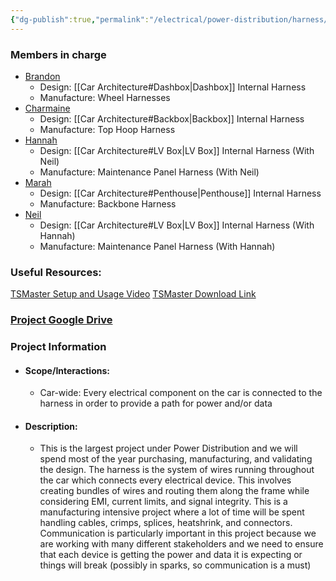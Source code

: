 ```yaml
---
{"dg-publish":true,"permalink":"/electrical/power-distribution/harness/harness/"}
---
```


### Members in charge
- [Brandon](https://nufsae.slack.com/team/U07PL43NDFE)
	- Design: [[Car Architecture#Dashbox\|Dashbox]] Internal Harness
	- Manufacture: Wheel Harnesses
- [Charmaine](https://nufsae.slack.com/team/U07PHHCPLNP)
	- Design: [[Car Architecture#Backbox\|Backbox]] Internal Harness
	- Manufacture: Top Hoop Harness
- [Hannah](https://nufsae.slack.com/team/U07PFHB6M8F)
	- Design: [[Car Architecture#LV Box\|LV Box]] Internal Harness (With Neil)
	- Manufacture: Maintenance Panel Harness (With Neil)
- [Marah](https://nufsae.slack.com/team/U07PYPCL98V)
	- Design: [[Car Architecture#Penthouse\|Penthouse]] Internal Harness
	- Manufacture: Backbone Harness
- [Neil](https://nufsae.slack.com/team/U07QF349F5F)
	- Design: [[Car Architecture#LV Box\|LV Box]] Internal Harness (With Hannah)
	- Manufacture: Maintenance Panel Harness (With Hannah)

### Useful Resources:
[TSMaster Setup and Usage Video](https://www.youtube.com/watch?v=SC9NUNhF2gU) 
[TSMaster Download Link](https://github.com/TOSUN-Shanghai/TSMaster) 
### [Project Google Drive](https://drive.google.com/drive/folders/1XJQPlfdeBkZnX8IhdU2FMexnPGzltzIY?usp=sharing)

### Project Information
- #### Scope/Interactions:
	- Car-wide: Every electrical component on the car is connected to the harness in order to provide a path for power and/or data
- #### Description:
	- This is the largest project under Power Distribution and we will spend most of the year purchasing, manufacturing, and validating the design. The harness is the system of wires running throughout the car which connects every electrical device. This involves creating bundles of wires and routing them along the frame while considering EMI, current limits, and signal integrity. This is a manufacturing intensive project where a lot of time will be spent handling cables, crimps, splices, heatshrink, and connectors. Communication is particularly important in this project because we are working with many different stakeholders and we need to ensure that each device is getting the power and data it is expecting or things will break (possibly in sparks, so communication is a must)